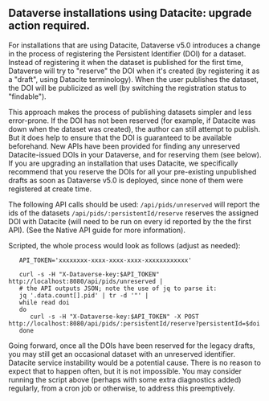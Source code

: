 ## Dataverse installations using Datacite: upgrade action required.

For installations that are using Datacite, Dataverse v5.0 introduces a change in the process of registering the Persistent Identifier (DOI) for a dataset. Instead of registering it when the dataset is published for the first time, Dataverse will try to "reserve" the DOI when it's created (by registering it as a "draft", using Datacite terminology). When the user publishes the dataset, the DOI will be publicized as well (by switching the registration status to "findable"). 

This approach makes the process of publishing datasets simpler and less error-prone. If the DOI has not been reserved (for example, if Datacite was down when the dataset was created), the author can still attempt to publish. But it does help to ensure that the DOI is guaranteed to be available beforehand. New APIs have been provided for finding any unreserved Datacite-issued DOIs in your Dataverse, and for reserving them (see below). If you are upgrading an installation that uses Datacite, we specifically recommend that you reserve the DOIs for all your pre-existing unpublished drafts as soon as Dataverse v5.0 is deployed, since none of them were registered at create time. 

The following API calls should be used:
`/api/pids/unreserved`  will report the ids of the datasets 
`/api/pids/:persistentId/reserve` reserves the assigned DOI with Datacite (will need to be run on every id reported by the the first API). 
(See the Native API guide for more information).

Scripted, the whole process would look as follows (adjust as needed):

```
   API_TOKEN='xxxxxxxx-xxxx-xxxx-xxxx-xxxxxxxxxxxx'
   
   curl -s -H "X-Dataverse-key:$API_TOKEN" http://localhost:8080/api/pids/unreserved |
   # the API outputs JSON; note the use of jq to parse it:
   jq '.data.count[].pid' | tr -d '"' | 
   while read doi
   do
      curl -s -H "X-Dataverse-key:$API_TOKEN" -X POST http://localhost:8080/api/pids/:persistentId/reserve?persistentId=$doi
   done
``` 

Going forward, once all the DOIs have been reserved for the legacy drafts, you may still get an occasional dataset with an unreserved identifier. Datacite service instability would be a potential cause. There is no reason to expect that to happen often, but it is not impossible. You may consider running the script above (perhaps with some extra diagnostics added) regularly, from a cron job or otherwise, to address this preemptively.
